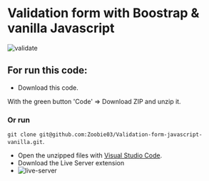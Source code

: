 # Validation form with Boostrap & vanilla Javascript
![validate](https://user-images.githubusercontent.com/74169935/154175277-29f2c342-7832-47f0-8d3d-926d41e2ac33.png)

## For run this code:
- Download this code.

With the green button 'Code' => Download ZIP and unzip it.

### Or run 

`git clone git@github.com:Zoobie03/Validation-form-javascript-vanilla.git`.

- Open the unzipped files with [Visual Studio Code](https://code.visualstudio.com/).
- Download the Live Server extension
- ![live-server](https://user-images.githubusercontent.com/74169935/154176690-84e97407-34fa-441e-9174-d6b1509a39b8.png)
